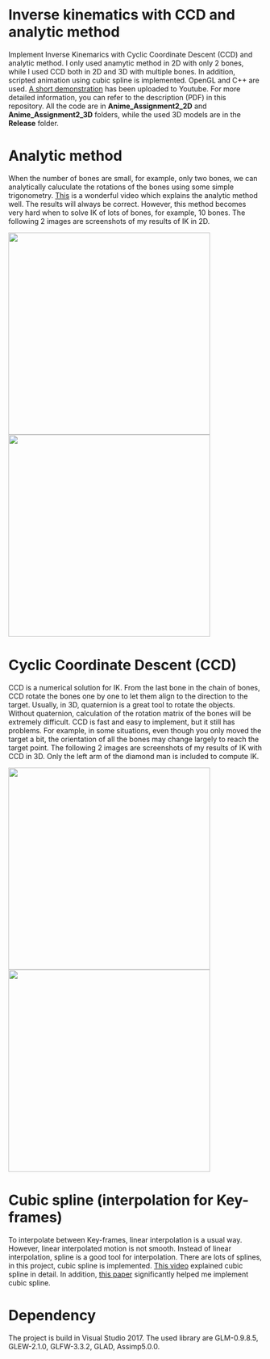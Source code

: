 # Inverse kinematics with CCD and analytic method
Implement Inverse Kinemarics with Cyclic Coordinate Descent (CCD) and analytic method. 
I only used anamytic method in 2D with only 2 bones, while I used CCD both in 2D and 3D with multiple bones.
In addition, scripted animation using cubic spline is implemented.
OpenGL and C++ are used.
[A short demonstration](https://www.youtube.com/watch?v=mbqRKKrZFag) has been uploaded to Youtube.
For more detailed information, you can refer to the description (PDF) in this repository.
All the code are in **Anime_Assignment2_2D** and **Anime_Assignment2_3D** folders, while the used 3D models are in the **Release** folder.

# Analytic method
When the number of bones are small, for example, only two bones, we can analytically caluculate the rotations of the bones using some simple trigonometry.
[This](https://www.youtube.com/watch?v=RH3iAmMsolo&t=181s) is a wonderful video which explains the analytic method well.
The results will always be correct.
However, this method becomes very hard when to solve IK of lots of bones, for example, 10 bones.
The following 2 images are screenshots of my results of IK in 2D.

<p float="left">
  <img src="https://github.com/xxxiaojing/Inverse-Kinematics-CCD/blob/main/image/2d_1.png" width="400" />
  <img src="https://github.com/xxxiaojing/Inverse-Kinematics-CCD/blob/main/image/2d_2.png" width="400" /> 
</p>

# Cyclic Coordinate Descent (CCD)
CCD is a numerical solution for IK.
From the last bone in the chain of bones, CCD rotate the bones one by one to let them align to the direction to the target.
Usually, in 3D, quaternion is a great tool to rotate the objects.
Without quaternion, calculation of the rotation matrix of the bones will be extremely difficult.
CCD is fast and easy to implement, but it still has problems.
For example, in some situations, even though you only moved the target a bit, the orientation of all the bones may change largely to reach the target point.
The following 2 images are screenshots of my results of IK with CCD in 3D.
Only the left arm of the diamond man is included to compute IK.

<p float="left">
  <img src="https://github.com/xxxiaojing/Inverse-Kinematics-CCD/blob/main/image/3d_1.png" width="400" />
  <img src="https://github.com/xxxiaojing/Inverse-Kinematics-CCD/blob/main/image/3d_2.png" width="400" /> 
</p>

# Cubic spline (interpolation for Key-frames)
To interpolate between Key-frames, linear interpolation is a usual way.
However, linear interpolated motion is not smooth.
Instead of linear interpolation, spline is a good tool for interpolation.
There are lots of splines, in this project, cubic spline is implemented.
[This video](https://www.youtube.com/watch?v=LaolbjAzZvg) explained cubic spline in detail.
In addition, [this paper](http://www.cim.mcgill.ca/~langer/557/10.pdf) significantly helped me implement cubic spline.

# Dependency
The project is build in Visual Studio 2017.
The used library are GLM-0.9.8.5, GLEW-2.1.0, GLFW-3.3.2, GLAD, Assimp5.0.0. 
